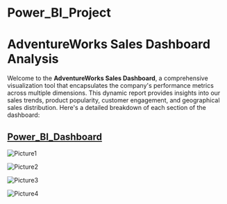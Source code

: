 # Power_BI_Project 

# AdventureWorks Sales Dashboard Analysis

Welcome to the **AdventureWorks Sales Dashboard**, a comprehensive visualization tool that encapsulates the company's performance metrics across multiple dimensions. This dynamic report provides insights into our sales trends, product popularity, customer engagement, and geographical sales distribution. Here's a detailed breakdown of each section of the dashboard:

##  [Power_BI_Dashboard](https://app.powerbi.com/groups/me/reports/40fb9e50-7e5d-4fc2-b793-8072e87236f0/ReportSection0286cbd1a500275010a7?experience=power-bi)


![Picture1](https://github.com/hbuddana/Power_BI_Project/assets/65592890/f0621de2-e000-4fbb-979f-cf1e7ad35109)


![Picture2](https://github.com/hbuddana/Power_BI_Project/assets/65592890/bfb630f5-4468-478f-bec9-d0bd002dc2ce)



![Picture3](https://github.com/hbuddana/Power_BI_Project/assets/65592890/12e63ea8-d17b-46a3-b41c-f285ada5f9d2)



![Picture4](https://github.com/hbuddana/Power_BI_Project/assets/65592890/3356da8c-6a8e-4ee2-86c2-c85a96b21fdc)
